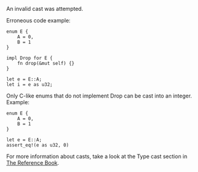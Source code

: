 An invalid cast was attempted.

Erroneous code example:

```compile_fail,E0649
enum E {
    A = 0,
    B = 1
}

impl Drop for E {
    fn drop(&mut self) {}
}

let e = E::A;
let i = e as u32;
```

Only C-like enums that do not implement Drop can be cast into an integer.
Example:

```
enum E {
    A = 0,
    B = 1
}

let e = E::A;
assert_eq!(e as u32, 0)
```

For more information about casts, take a look at the Type cast section in
[The Reference Book][1].

[1]: https://doc.rust-lang.org/reference/expressions/operator-expr.html#type-cast-expressions
